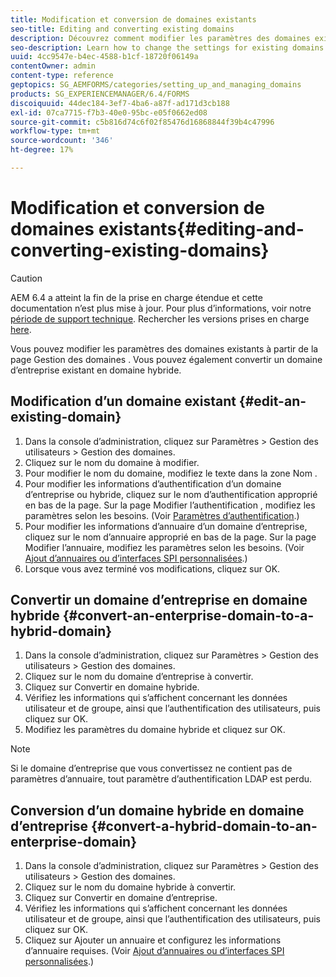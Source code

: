 ```yaml
---
title: Modification et conversion de domaines existants
seo-title: Editing and converting existing domains
description: Découvrez comment modifier les paramètres des domaines existants à partir de la page Gestion des domaines. Convertissez un domaine d’entreprise existant en domaine hybride ou inversement.
seo-description: Learn how to change the settings for existing domains from the Domain Management page. Convert an existing enterprise domain to a hybrid domain or vice versa.
uuid: 4cc9547e-b4ec-4588-b1cf-18720f06149a
contentOwner: admin
content-type: reference
geptopics: SG_AEMFORMS/categories/setting_up_and_managing_domains
products: SG_EXPERIENCEMANAGER/6.4/FORMS
discoiquuid: 44dec184-3ef7-4ba6-a87f-ad171d3cb188
exl-id: 07ca7715-f7b3-40e0-95bc-e05f0662ed08
source-git-commit: c5b816d74c6f02f85476d16868844f39b4c47996
workflow-type: tm+mt
source-wordcount: '346'
ht-degree: 17%

---
```


# Modification et conversion de domaines existants{#editing-and-converting-existing-domains}

>[!CAUTION]
>
>AEM 6.4 a atteint la fin de la prise en charge étendue et cette documentation n’est plus mise à jour. Pour plus d’informations, voir notre [période de support technique](https://helpx.adobe.com/fr/support/programs/eol-matrix.html). Rechercher les versions prises en charge [here](https://experienceleague.adobe.com/docs/?lang=fr).

Vous pouvez modifier les paramètres des domaines existants à partir de la page Gestion des domaines . Vous pouvez également convertir un domaine d’entreprise existant en domaine hybride.

## Modification d’un domaine existant {#edit-an-existing-domain}

1. Dans la console dʼadministration, cliquez sur Paramètres > Gestion des utilisateurs > Gestion des domaines.
1. Cliquez sur le nom du domaine à modifier.
1. Pour modifier le nom du domaine, modifiez le texte dans la zone Nom .
1. Pour modifier les informations d’authentification d’un domaine d’entreprise ou hybride, cliquez sur le nom d’authentification approprié en bas de la page. Sur la page Modifier l’authentification , modifiez les paramètres selon les besoins. (Voir [Paramètres d’authentification](/help/forms/using/admin-help/configuring-authentication-providers.md#authentication-settings).)
1. Pour modifier les informations d’annuaire d’un domaine d’entreprise, cliquez sur le nom d’annuaire approprié en bas de la page. Sur la page Modifier l’annuaire, modifiez les paramètres selon les besoins. (Voir [Ajout d’annuaires ou d’interfaces SPI personnalisées](/help/forms/using/admin-help/configuring-directories.md#adding-directories-or-custom-spis).)
1. Lorsque vous avez terminé vos modifications, cliquez sur OK.

## Convertir un domaine d’entreprise en domaine hybride {#convert-an-enterprise-domain-to-a-hybrid-domain}

1. Dans la console dʼadministration, cliquez sur Paramètres > Gestion des utilisateurs > Gestion des domaines.
1. Cliquez sur le nom du domaine d’entreprise à convertir.
1. Cliquez sur Convertir en domaine hybride.
1. Vérifiez les informations qui s’affichent concernant les données utilisateur et de groupe, ainsi que l’authentification des utilisateurs, puis cliquez sur OK.
1. Modifiez les paramètres du domaine hybride et cliquez sur OK.

>[!NOTE]
>
>Si le domaine d’entreprise que vous convertissez ne contient pas de paramètres d’annuaire, tout paramètre d’authentification LDAP est perdu.

## Conversion d’un domaine hybride en domaine d’entreprise {#convert-a-hybrid-domain-to-an-enterprise-domain}

1. Dans la console dʼadministration, cliquez sur Paramètres > Gestion des utilisateurs > Gestion des domaines.
1. Cliquez sur le nom du domaine hybride à convertir.
1. Cliquez sur Convertir en domaine d’entreprise.
1. Vérifiez les informations qui s’affichent concernant les données utilisateur et de groupe, ainsi que l’authentification des utilisateurs, puis cliquez sur OK.
1. Cliquez sur Ajouter un annuaire et configurez les informations d’annuaire requises. (Voir [Ajout d’annuaires ou d’interfaces SPI personnalisées](/help/forms/using/admin-help/configuring-directories.md#adding-directories-or-custom-spis).)
